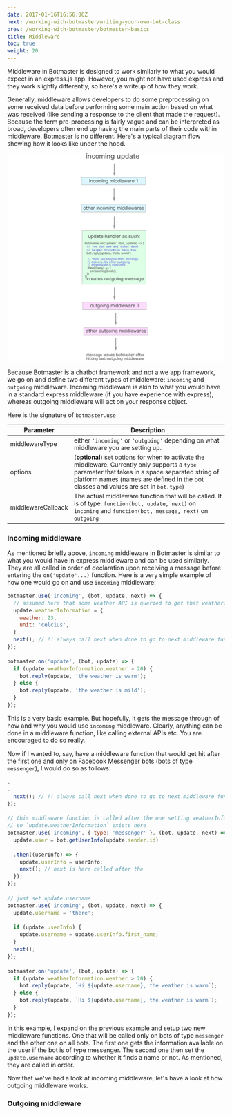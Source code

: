 ```yaml
---
date: 2017-01-16T16:56:06Z
next: /working-with-botmaster/writing-your-own-bot-class
prev: /working-with-botmaster/botmaster-basics
title: Middleware
toc: true
weight: 20
---
```


Middleware in Botmaster is designed to work similarly to  what you would expect in an express.js app. However, you might not have used express and they work slightly differently, so here's a writeup of how they work.

Generally, middleware allows developers to do some preprocessing on some received data before performing some main action based on what was received (like sending a response to the client that made the request). Because the term pre-processing is fairly vague and can be interpreted as broad, developers often end up having the main parts of their code within middleware. Botmaster is no different. Here's a typical diagram flow showing how it looks like under the hood.



![Middleware Diagram 1](/images/middleware_diagram.png)


Because Botmaster is a chatbot framework and not a we app framework, we go on and define two different types of middleware: `incoming` and `outgoing` middleware. Incoming middleware is akin to what you would have in a standard express middleware (if you have experience with express), whereas outgoing middleware will act on your response object.

Here is the signature of `botmaster.use`

| Parameter | Description
|--- |---
| middlewareType  | either `'incoming'` or `'outgoing'` depending on what middleware you are setting up.
| options | (__optional__) set options for when to activate the middleware. Currently only supports a `type` parameter that takes in a space separated string of platform names (names are defined in the bot classes and values are set in `bot.type`)
| middlewareCallback | The actual middleware function that will be called. It is of type: `function(bot, update, next)` on `incoming` and `function(bot, message, next)` on `outgoing`

### Incoming middleware

As mentioned briefly above, `incoming` middleware in Botmaster is similar to what you would have in express middleware and can be used similarly. They are all called in order of declaration upon receiving a message before entering the `on('update'...)` function. Here is a very simple example of how one would go on and use `incoming` middleware:

```js
botmaster.use('incoming', (bot, update, next) => {
  // assumed here that some weather API is queried to get that weatherInformation
  update.weatherInformation = {
    weather: 23,
    unit: 'celcius',
  }
  next(); // !! always call next when done to go to next middleware function
});

botmaster.on('update', (bot, update) => {
  if (update.weatherInformation.weather > 20) {
    bot.reply(update, 'the weather is warm');
  } else {
    bot.reply(update, 'the weather is mild');
  }
});
```

This is a very basic example. But hopefully, it gets the message through of how and why you would use `incoming` middleware. Clearly, anything can be done in a middleware function, like calling external APIs etc. You are encouraged to do so really.

Now if I wanted to, say, have a middleware function that would get hit after the first one and only on Facebook Messenger bots (bots of type `messenger`), I would do so as follows:

```js
.
.
  next(); // !! always call next when done to go to next middleware function
});

// this middleware function is called after the one setting weatherInformation
// so `update.weatherInformation` exists here
botmaster.use('incoming', { type: 'messenger' }, (bot, update, next) => {
  update.user = bot.getUserInfo(update.sender.id)

  .then((userInfo) => {
    update.userInfo = userInfo;
    next(); // next is here called after the
  });
});

// just set update.username
botmaster.use('incoming', (bot, update, next) => {
  update.username = 'there';

  if (update.userInfo) {
    update.username = update.userInfo.first_name;
  }
  next();
});

botmaster.on('update', (bot, update) => {
  if (update.weatherInformation.weather > 20) {
    bot.reply(update, `Hi ${update.username}, the weather is warm`);
  } else {
    bot.reply(update, `Hi ${update.username}, the weather is warm`);
  }
});
```

In this example, I expand on the previous example and setup two new middleware functions. One that will be called only on bots of type `messenger` and the other one on all bots. The first one gets the information available on the user if the bot is of type messenger. The second one then set the `update.username` according to whether it finds a name or not. As mentioned, they are called in order.

Now that we've had a look at incoming middleware, let's have a look at how outgoing middleware works.

### Outgoing middleware
